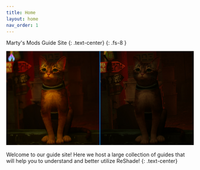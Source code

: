 ```yaml
---
title: Home
layout: home
nav_order: 1
---
```

Marty's Mods Guide Site
{: .text-center}
{: .fs-8 }

<img style="max-width: 100%" src="./assets/home-page-image.jpg"/>

Welcome to our guide site! Here we host a large collection of guides that will help you to understand and better utilize ReShade!
{: .text-center}